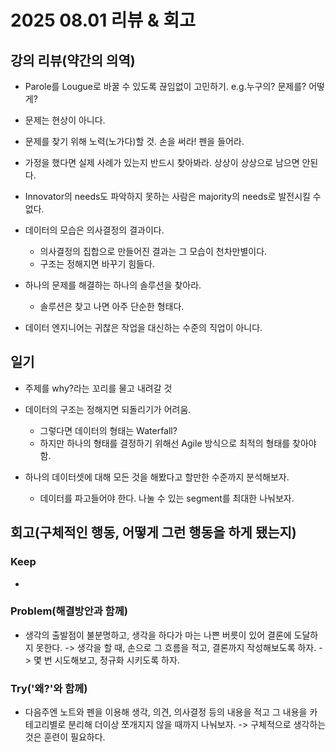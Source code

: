 # 2025 08.01 리뷰 & 회고

## 강의 리뷰(약간의 의역)

- Parole를 Lougue로 바꿀 수 있도록 끊임없이 고민하기. e.g.누구의? 문제를? 어떻게?

- 문제는 현상이 아니다.

- 문제를 찾기 위해 노력(노가다)할 것. 손을 써라! 펜을 들어라.

- 가정을 했다면 실제 사례가 있는지 반드시 찾아봐라. 상상이 상상으로 남으면 안된다.

- Innovator의 needs도 파악하지 못하는 사람은 majority의 needs로 발전시킬 수 없다.

- 데이터의 모습은 의사결정의 결과이다.
  - 의사결정의 집합으로 만들어진 결과는 그 모습이 천차만별이다.
  - 구조는 정해지면 바꾸기 힘들다.

- 하나의 문제를 해결하는 하나의 솔루션을 찾아라.
  - 솔루션은 찾고 나면 아주 단순한 형태다.

- 데이터 엔지니어는 귀찮은 작업을 대신하는 수준의 직업이 아니다.

## 일기

- 주제를 why?라는 꼬리를 물고 내려갈 것

- 데이터의 구조는 정해지면 되돌리기가 어려움.
  - 그렇다면 데이터의 형태는 Waterfall?
  - 하지만 하나의 형태를 결정하기 위해선 Agile 방식으로 최적의 형태를 찾아야함.

- 하나의 데이터셋에 대해 모든 것을 해봤다고 할만한 수준까지 분석해보자.
  - 데이터를 파고들어야 한다. 나눌 수 있는 segment를 최대한 나눠보자.

## 회고(구체적인 행동, 어떻게 그런 행동을 하게 됐는지)

### Keep

- 

### Problem(해결방안과 함께)

- 생각의 출발점이 불분명하고, 생각을 하다가 마는 나쁜 버릇이 있어 결론에 도달하지 못한다.
-> 생각을 할 때, 손으로 그 흐름을 적고, 결론까지 작성해보도록 하자.
-> 몇 번 시도해보고, 정규화 시키도록 하자.

### Try('왜?'와 함께)

- 다음주엔 노트와 펜을 이용해 생각, 의견, 의사결정 등의 내용을 적고 그 내용을 카테고리별로 분리해 더이상 쪼개지지 않을 때까지 나눠보자.
-> 구체적으로 생각하는 것은 훈련이 필요하다.
